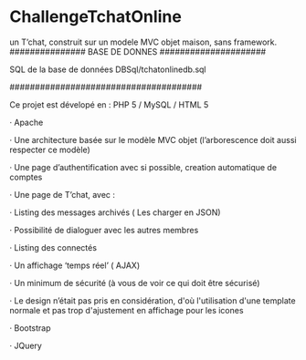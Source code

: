 # ChallengeTchatOnline
un T’chat, construit sur un modele MVC objet maison, sans framework. 
############### BASE DE DONNES #####################



SQL de la base de données DBSql/tchatonlinedb.sql



######################################

Ce projet est dévelopé en : 
PHP 5 / MySQL / HTML 5

·         Apache 

·         Une architecture basée sur le modèle MVC objet (l’arborescence doit aussi respecter ce modèle)

·         Une page d’authentification avec si possible, creation automatique de comptes

·         Une page de T’chat, avec :

·         Listing des messages archivés ( Les charger en JSON)

·         Possibilité de dialoguer avec les autres membres

·         Listing des connectés 

·         Un affichage ‘temps réel’  ( AJAX)

·         Un minimum de sécurité (à vous de voir ce qui doit être sécurisé)

·         Le design n’était pas pris en considération, d'où l'utilisation d'une template normale et pas trop d'ajustement en affichage pour les icones

·          Bootstrap

·         JQuery
